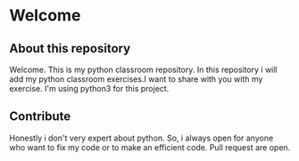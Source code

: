 # Welcome
## About this repository
Welcome. This is my python classroom repository. In this repository i will add my python classroom exercises.I want to share with you with my exercise. I'm using  python3 for this project.

## Contribute
Honestly i don't very expert about python. So, i always open for anyone who want to fix my code or to make an efficient code. Pull request are open.
